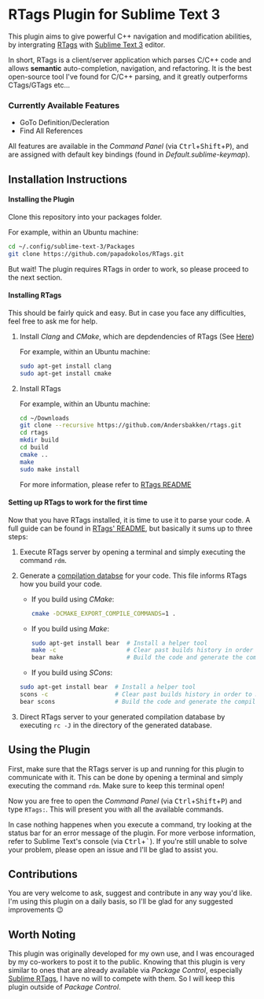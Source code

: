 # RTags Plugin for Sublime Text 3
This plugin aims to give powerful C++ navigation and modification abilities, by intergrating [RTags](https://github.com/Andersbakken/rtags) with [Sublime Text 3](https://www.sublimetext.com/) editor.

In short, RTags is a client/server application which parses C/C++ code and allows __semantic__ auto-completion, navigation, and refactoring. It is the best open-source tool I've found for C/C++ parsing, and it greatly outperforms CTags/GTags etc...

### Currently Available Features
- GoTo Definition/Decleration
- Find All References

All features are available in the _Command Panel_ (via <kbd>Ctrl</kbd>+<kbd>Shift</kbd>+<kbd>P</kbd>), and are assigned with default key bindings (found in _Default.sublime-keymap_).

## Installation Instructions
#### Installing the Plugin
Clone this repository into your packages folder.
   
For example, within an Ubuntu machine:
```bash
cd ~/.config/sublime-text-3/Packages
git clone https://github.com/papadokolos/RTags.git
```

But wait! The plugin requires RTags in order to work, so please proceed to the next section.

#### Installing RTags
This should be fairly quick and easy. But in case you face any difficulties, feel free to ask me for help.

1. Install _Clang_ and _CMake_, which are depdendencies of RTags (See [Here](https://github.com/Andersbakken/rtags#installing-rtags))

   For example, within an Ubuntu machine:
   ```bash
   sudo apt-get install clang
   sudo apt-get install cmake
   ```
2. Install RTags

   For example, within an Ubuntu machine:
   ```bash
   cd ~/Downloads
   git clone --recursive https://github.com/Andersbakken/rtags.git
   cd rtags
   mkdir build
   cd build
   cmake ..
   make
   sudo make install
   ```
   For more information, please refer to [RTags README](https://github.com/Andersbakken/rtags#installing-rtags)

#### Setting up RTags to work for the first time
Now that you have RTags installed, it is time to use it to parse your code. A full guide can be found in [RTags' README](https://github.com/Andersbakken/rtags#setup), but basically it sums up to three steps:
1. Execute RTags server by opening a terminal and simply executing the command `rdm`.
2. Generate a [compilation databse](https://clang.llvm.org/docs/JSONCompilationDatabase.html) for your code. This file informs RTags how you build your code.

   - If you build using _CMake_:
     ```bash
     cmake -DCMAKE_EXPORT_COMPILE_COMMANDS=1 .
     ```
   
   - If you build using _Make_:
     ```bash
     sudo apt-get install bear  # Install a helper tool
     make -c                    # Clear past builds history in order to make a full build
     bear make                  # Build the code and generate the compilation database
     ```
     
    - If you build using _SCons_:
     ```bash
     sudo apt-get install bear  # Install a helper tool
     scons -c                   # Clear past builds history in order to make a full build
     bear scons                 # Build the code and generate the compilation database
     ```
3. Direct RTags server to your generated compilation database by executing `rc -J` in the directory of the generated database.

## Using the Plugin
First, make sure that the RTags server is up and running for this plugin to communicate with it. This can be done by opening a terminal and simply executing the command `rdm`. Make sure to keep this terminal open!

Now you are free to open the _Command Panel_ (via <kbd>Ctrl</kbd>+<kbd>Shift</kbd>+<kbd>P</kbd>) and type `RTags:`. This will present you with all the available commands.

In case nothing happenes when you execute a command, try looking at the status bar for an error message of the plugin. For more verbose information, refer to Sublime Text's console (via <kbd>Ctrl</kbd>+<kbd>`</kbd>). If you're still unable to solve your problem, please open an issue and I'll be glad to assist you.

## Contributions
You are very welcome to ask, suggest and contribute in any way you'd like. I'm using this plugin on a daily basis, so I'll be glad for any suggested improvements :wink:

## Worth Noting
This plugin was originally developed for my own use, and I was encouraged by my co-workers to post it to the public. Knowing that this plugin is very similar to ones that are already available via _Package Control_, especially [Sublime RTags](https://github.com/rampage644/sublime-rtags), I have no will to compete with them. So I will keep this plugin outside of _Package Control_.
